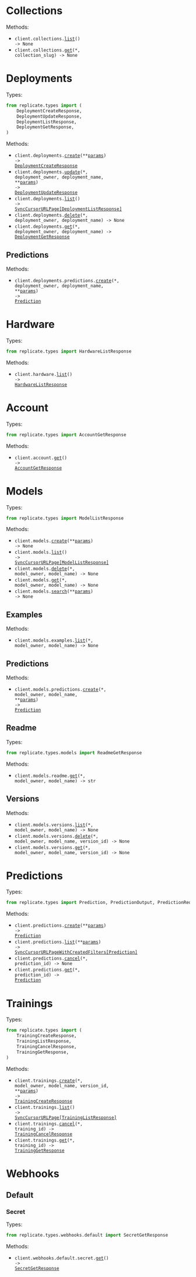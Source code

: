 # Collections

Methods:

- <code title="get /collections">client.collections.<a href="./src/replicate/resources/collections.py">list</a>() -> None</code>
- <code title="get /collections/{collection_slug}">client.collections.<a href="./src/replicate/resources/collections.py">get</a>(\*, collection_slug) -> None</code>

# Deployments

Types:

```python
from replicate.types import (
    DeploymentCreateResponse,
    DeploymentUpdateResponse,
    DeploymentListResponse,
    DeploymentGetResponse,
)
```

Methods:

- <code title="post /deployments">client.deployments.<a href="./src/replicate/resources/deployments/deployments.py">create</a>(\*\*<a href="src/replicate/types/deployment_create_params.py">params</a>) -> <a href="./src/replicate/types/deployment_create_response.py">DeploymentCreateResponse</a></code>
- <code title="patch /deployments/{deployment_owner}/{deployment_name}">client.deployments.<a href="./src/replicate/resources/deployments/deployments.py">update</a>(\*, deployment_owner, deployment_name, \*\*<a href="src/replicate/types/deployment_update_params.py">params</a>) -> <a href="./src/replicate/types/deployment_update_response.py">DeploymentUpdateResponse</a></code>
- <code title="get /deployments">client.deployments.<a href="./src/replicate/resources/deployments/deployments.py">list</a>() -> <a href="./src/replicate/types/deployment_list_response.py">SyncCursorURLPage[DeploymentListResponse]</a></code>
- <code title="delete /deployments/{deployment_owner}/{deployment_name}">client.deployments.<a href="./src/replicate/resources/deployments/deployments.py">delete</a>(\*, deployment_owner, deployment_name) -> None</code>
- <code title="get /deployments/{deployment_owner}/{deployment_name}">client.deployments.<a href="./src/replicate/resources/deployments/deployments.py">get</a>(\*, deployment_owner, deployment_name) -> <a href="./src/replicate/types/deployment_get_response.py">DeploymentGetResponse</a></code>

## Predictions

Methods:

- <code title="post /deployments/{deployment_owner}/{deployment_name}/predictions">client.deployments.predictions.<a href="./src/replicate/resources/deployments/predictions.py">create</a>(\*, deployment_owner, deployment_name, \*\*<a href="src/replicate/types/deployments/prediction_create_params.py">params</a>) -> <a href="./src/replicate/types/prediction.py">Prediction</a></code>

# Hardware

Types:

```python
from replicate.types import HardwareListResponse
```

Methods:

- <code title="get /hardware">client.hardware.<a href="./src/replicate/resources/hardware.py">list</a>() -> <a href="./src/replicate/types/hardware_list_response.py">HardwareListResponse</a></code>

# Account

Types:

```python
from replicate.types import AccountGetResponse
```

Methods:

- <code title="get /account">client.account.<a href="./src/replicate/resources/account.py">get</a>() -> <a href="./src/replicate/types/account_get_response.py">AccountGetResponse</a></code>

# Models

Types:

```python
from replicate.types import ModelListResponse
```

Methods:

- <code title="post /models">client.models.<a href="./src/replicate/resources/models/models.py">create</a>(\*\*<a href="src/replicate/types/model_create_params.py">params</a>) -> None</code>
- <code title="get /models">client.models.<a href="./src/replicate/resources/models/models.py">list</a>() -> <a href="./src/replicate/types/model_list_response.py">SyncCursorURLPage[ModelListResponse]</a></code>
- <code title="delete /models/{model_owner}/{model_name}">client.models.<a href="./src/replicate/resources/models/models.py">delete</a>(\*, model_owner, model_name) -> None</code>
- <code title="get /models/{model_owner}/{model_name}">client.models.<a href="./src/replicate/resources/models/models.py">get</a>(\*, model_owner, model_name) -> None</code>
- <code title="query /models">client.models.<a href="./src/replicate/resources/models/models.py">search</a>(\*\*<a href="src/replicate/types/model_search_params.py">params</a>) -> None</code>

## Examples

Methods:

- <code title="get /models/{model_owner}/{model_name}/examples">client.models.examples.<a href="./src/replicate/resources/models/examples.py">list</a>(\*, model_owner, model_name) -> None</code>

## Predictions

Methods:

- <code title="post /models/{model_owner}/{model_name}/predictions">client.models.predictions.<a href="./src/replicate/resources/models/predictions.py">create</a>(\*, model_owner, model_name, \*\*<a href="src/replicate/types/models/prediction_create_params.py">params</a>) -> <a href="./src/replicate/types/prediction.py">Prediction</a></code>

## Readme

Types:

```python
from replicate.types.models import ReadmeGetResponse
```

Methods:

- <code title="get /models/{model_owner}/{model_name}/readme">client.models.readme.<a href="./src/replicate/resources/models/readme.py">get</a>(\*, model_owner, model_name) -> str</code>

## Versions

Methods:

- <code title="get /models/{model_owner}/{model_name}/versions">client.models.versions.<a href="./src/replicate/resources/models/versions.py">list</a>(\*, model_owner, model_name) -> None</code>
- <code title="delete /models/{model_owner}/{model_name}/versions/{version_id}">client.models.versions.<a href="./src/replicate/resources/models/versions.py">delete</a>(\*, model_owner, model_name, version_id) -> None</code>
- <code title="get /models/{model_owner}/{model_name}/versions/{version_id}">client.models.versions.<a href="./src/replicate/resources/models/versions.py">get</a>(\*, model_owner, model_name, version_id) -> None</code>

# Predictions

Types:

```python
from replicate.types import Prediction, PredictionOutput, PredictionRequest
```

Methods:

- <code title="post /predictions">client.predictions.<a href="./src/replicate/resources/predictions.py">create</a>(\*\*<a href="src/replicate/types/prediction_create_params.py">params</a>) -> <a href="./src/replicate/types/prediction.py">Prediction</a></code>
- <code title="get /predictions">client.predictions.<a href="./src/replicate/resources/predictions.py">list</a>(\*\*<a href="src/replicate/types/prediction_list_params.py">params</a>) -> <a href="./src/replicate/types/prediction.py">SyncCursorURLPageWithCreatedFilters[Prediction]</a></code>
- <code title="post /predictions/{prediction_id}/cancel">client.predictions.<a href="./src/replicate/resources/predictions.py">cancel</a>(\*, prediction_id) -> None</code>
- <code title="get /predictions/{prediction_id}">client.predictions.<a href="./src/replicate/resources/predictions.py">get</a>(\*, prediction_id) -> <a href="./src/replicate/types/prediction.py">Prediction</a></code>

# Trainings

Types:

```python
from replicate.types import (
    TrainingCreateResponse,
    TrainingListResponse,
    TrainingCancelResponse,
    TrainingGetResponse,
)
```

Methods:

- <code title="post /models/{model_owner}/{model_name}/versions/{version_id}/trainings">client.trainings.<a href="./src/replicate/resources/trainings.py">create</a>(\*, model_owner, model_name, version_id, \*\*<a href="src/replicate/types/training_create_params.py">params</a>) -> <a href="./src/replicate/types/training_create_response.py">TrainingCreateResponse</a></code>
- <code title="get /trainings">client.trainings.<a href="./src/replicate/resources/trainings.py">list</a>() -> <a href="./src/replicate/types/training_list_response.py">SyncCursorURLPage[TrainingListResponse]</a></code>
- <code title="post /trainings/{training_id}/cancel">client.trainings.<a href="./src/replicate/resources/trainings.py">cancel</a>(\*, training_id) -> <a href="./src/replicate/types/training_cancel_response.py">TrainingCancelResponse</a></code>
- <code title="get /trainings/{training_id}">client.trainings.<a href="./src/replicate/resources/trainings.py">get</a>(\*, training_id) -> <a href="./src/replicate/types/training_get_response.py">TrainingGetResponse</a></code>

# Webhooks

## Default

### Secret

Types:

```python
from replicate.types.webhooks.default import SecretGetResponse
```

Methods:

- <code title="get /webhooks/default/secret">client.webhooks.default.secret.<a href="./src/replicate/resources/webhooks/default/secret.py">get</a>() -> <a href="./src/replicate/types/webhooks/default/secret_get_response.py">SecretGetResponse</a></code>

